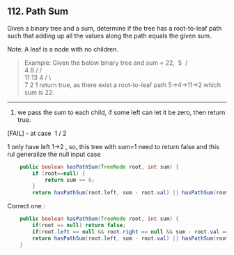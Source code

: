 ## 112. Path Sum

Given a binary tree and a sum, determine if the tree has a root-to-leaf path such that adding up all the values along the path equals the given sum.

Note: A leaf is a node with no children.

>Example:
Given the below binary tree and sum = 22,
 ​     5
 ​    / \
    4   8
   /   / \
  11  13  4
 /  \      \
7      2            1
return true, as there exist a root-to-leaf path 5->4->11->2 which sum is 22.

----
1. we pass the sum to each child, if some left can let it be zero, then return true.

[FAIL] - at case
​    1
  /
2

1 only have left 1->2 , so, this tree with sum=1 need to return false
and this rul generalize the null input case

```java
    public boolean hasPathSum(TreeNode root, int sum) {
        if (root==null) {
            return sum == 0;
        }
        return hasPathSum(root.left, sum - root.val) || hasPathSum(root.right, sum - root.val);
```

Correct one :

```java
    public boolean hasPathSum(TreeNode root, int sum) {
        if(root == null) return false;
        if(root.left == null && root.right == null && sum - root.val == 0) return true;
        return hasPathSum(root.left, sum - root.val) || hasPathSum(root.right, sum - root.val);
    }
```
